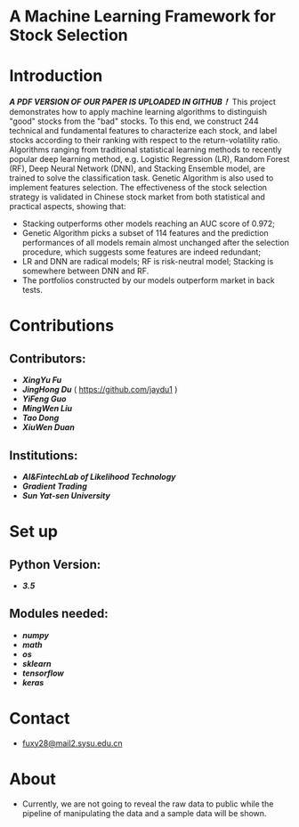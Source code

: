 # A Machine Learning Framework for Stock Selection

Introduction
====
***A PDF VERSION OF OUR PAPER IS UPLOADED IN GITHUB！***
This project demonstrates how to apply machine learning algorithms to distinguish "good" stocks from the "bad" stocks. To this end, we construct 244 technical and fundamental features to characterize each stock, and label stocks according to their ranking with respect to the return-volatility ratio. Algorithms ranging from traditional statistical learning methods to recently popular deep learning method, e.g. Logistic Regression (LR), Random Forest (RF), Deep Neural Network (DNN), and Stacking Ensemble model, are trained to solve the classification task. Genetic Algorithm is also used to implement features selection. The effectiveness of the stock selection strategy is validated in Chinese stock market from both statistical and practical aspects, showing that:
- Stacking outperforms other models reaching an AUC score of 0.972;
- Genetic Algorithm picks a subset of 114 features and the prediction performances of all models remain almost unchanged after the selection procedure, which suggests some features are indeed redundant;
- LR and DNN are radical models; RF is risk-neutral model; Stacking is somewhere between DNN and RF.
- The portfolios constructed by our models outperform market in back tests.

Contributions
====
Contributors:
------- 
- ***XingYu Fu***
- ***JingHong Du*** ( https://github.com/jaydu1 )
- ***YiFeng Guo*** 
- ***MingWen Liu*** 
- ***Tao Dong***
- ***XiuWen Duan***

Institutions: 
------- 
- ***AI&FintechLab of Likelihood Technology***
- ***Gradient Trading***
- ***Sun Yat-sen University***

Set up
====
Python Version:
------- 
- ***3.5***

Modules needed:
------- 
- ***numpy***
- ***math***
- ***os***
- ***sklearn***
- ***tensorflow***
- ***keras***      

Contact
====
- fuxy28@mail2.sysu.edu.cn

About
===
- Currently, we are not going to reveal the raw data to public while the pipeline of manipulating the data and a sample data will be shown.
